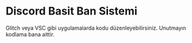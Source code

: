 # Discord Basit Ban Sistemi

Glitch veya VSC gibi uygulamalarda kodu düzenleyebilirsiniz. Unutmayın kodlama bana aittir.
